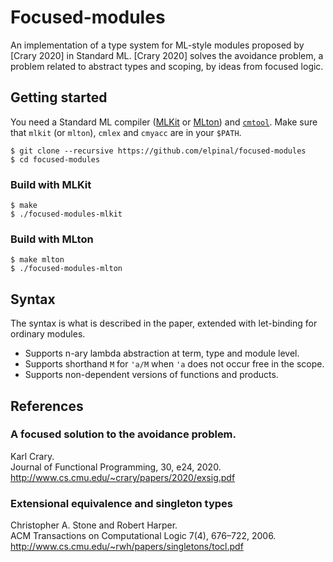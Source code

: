 # Focused-modules

An implementation of a type system for ML-style modules proposed by [Crary 2020] in Standard ML.
[Crary 2020] solves the avoidance problem, a problem related to abstract types and scoping, by ideas from focused logic.

## Getting started

You need a Standard ML compiler ([MLKit](http://elsman.com/mlkit/) or [MLton](http://mlton.org)) and [`cmtool`](http://www.cs.cmu.edu/~crary/cmtool/).
Make sure that `mlkit` (or `mlton`), `cmlex` and `cmyacc` are in your `$PATH`.

```
$ git clone --recursive https://github.com/elpinal/focused-modules
$ cd focused-modules
```

### Build with MLKit

```
$ make
$ ./focused-modules-mlkit
```

### Build with MLton

```
$ make mlton
$ ./focused-modules-mlton
```

## Syntax

The syntax is what is described in the paper, extended with let-binding for ordinary modules.

- Supports n-ary lambda abstraction at term, type and module level.
- Supports shorthand `M` for `'a/M` when `'a` does not occur free in the scope.
- Supports non-dependent versions of functions and products.

## References
### A focused solution to the avoidance problem.

Karl Crary.  
Journal of Functional Programming, 30, e24, 2020.  
http://www.cs.cmu.edu/~crary/papers/2020/exsig.pdf

### Extensional equivalence and singleton types

Christopher A. Stone and Robert Harper.  
ACM Transactions on Computational Logic 7(4), 676–722, 2006.  
http://www.cs.cmu.edu/~rwh/papers/singletons/tocl.pdf

